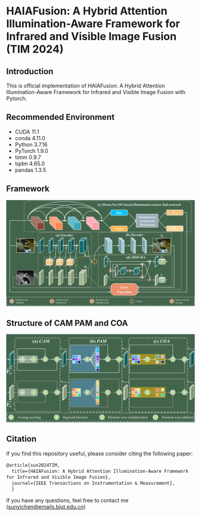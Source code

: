 # HAIAFusion: A Hybrid Attention Illumination-Aware Framework for Infrared and Visible Image Fusion (TIM 2024)


## Introduction

This is official implementation of HAIAFusion: A Hybrid Attention Illumination-Aware Framework for Infrared and Visible Image Fusion with Pytorch.

## Recommended Environment

 * CUDA 11.1
 * conda 4.11.0
 * Python 3.7.16
 * PyTorch 1.9.0
 * timm 0.9.7
 * tqdm 4.65.0
 * pandas 1.3.5

## Framework
![Image text](https://github.com/sunyichen1994/HAIAFusion/blob/main/The%20network%20architecture/Fig.2.jpg)


## Structure of CAM PAM and COA
![Image text](https://github.com/sunyichen1994/HAIAFusion/blob/main/The%20network%20architecture/Fig.3.jpg)


## Citation

If you find this repository useful, please consider citing the following paper:

```
@article{sun2024TIM,
  title={HAIAFusion: A Hybrid Attention Illumination-Aware Framework for Infrared and Visible Image Fusion},
  journal={IEEE Transactions on Instrumentation & Measurement},
  }  
```


If you have any questions, feel free to contact me (sunyichen@emails.bjut.edu.cn)
